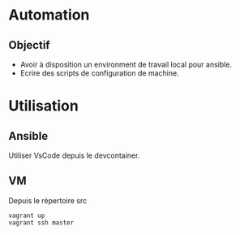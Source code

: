 # Automation
## Objectif
- Avoir à disposition un environment de travail local pour ansible.
- Ecrire des scripts de configuration de machine.

# Utilisation
## Ansible
Utiliser VsCode depuis le devcontainer. 
## VM
Depuis le répertoire src
```pwsh
vagrant up
vagrant ssh master
```